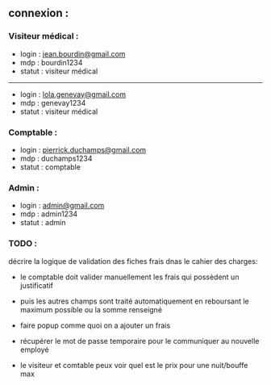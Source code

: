 ## connexion : 
### Visiteur médical :
* login : jean.bourdin@gmail.com
* mdp : bourdin1234
* statut : visiteur médical
---------------
* login : lola.genevay@gmail.com
* mdp : genevay1234
* statut : visiteur médical

### Comptable : 
* login : pierrick.duchamps@gmail.com
* mdp : duchamps1234
* statut : comptable

### Admin : 
* login : admin@gmail.com
* mdp : admin1234
* statut : admin

### TODO : 

décrire la logique de validation des fiches frais dnas le cahier des charges: 
 - le comptable doit valider manuellement les frais qui possèdent un justificatif
 - puis les autres champs sont traité automatiquement en reboursant le maximum possible ou la somme renseigné

- faire popup comme quoi on a ajouter un frais

- récupérer le mot de passe temporaire pour le communiquer au nouvelle employé

- le visiteur et comtable peux voir quel est le prix pour une nuit/bouffe max
